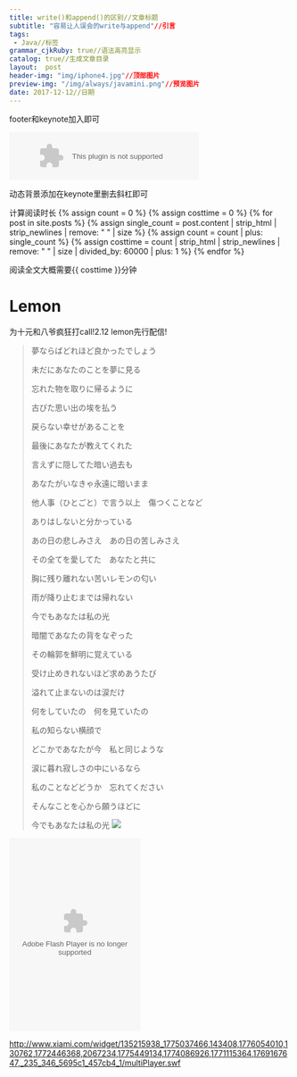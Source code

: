 ```yaml
---
title: write()和append()的区别//文章标题
subtitle: "容易让人误会的write与append"//引言
tags: 
 - Java//标签
grammar_cjkRuby: true//语法高亮显示
catalog: true//生成文章目录
layout:  post
header-img: "img/iphone4.jpg"//顶部图片
preview-img: "/img/always/javamini.png"//预览图片
date: 2017-12-12//日期
---
```

footer和keynote加入即可
<!-- 小红心 -->
<script src="/js/ribbon.min.js"></script>
<script type="text/javascript" src="/js/love.js"></script>

<embed src="//music.163.com/style/swf/widget.swf?sid=536622304&type=2&auto=1&width=320&height=66" width="340" height="86"  allowNetworking="all"> 

动态背景添加在keynote里删去斜杠即可

计算阅读时长
                   {% assign count = 0 %}
                    {% assign costtime = 0 %}
{% for post in site.posts %}
    {% assign single_count = post.content | strip_html | strip_newlines | remove: " " | size %}
    {% assign count = count | plus: single_count %}
    {% assign costtime =  count | strip_html | strip_newlines | remove: " " | size | divided_by: 60000 | plus: 1 %} 
{% endfor %}

<span class="meta">阅读全文大概需要{{ costtime }}分钟</span>

# Lemon

为十元和八爷疯狂打call!2.12 lemon先行配信!

>夢ならばどれほど良かったでしょう
>
>未だにあなたのことを夢に見る
>
>忘れた物を取りに帰るように
>
>古びた思い出の埃を払う
>
>戻らない幸せがあることを
>
>最後にあなたが教えてくれた
>
>言えずに隠してた暗い過去も
>
>あなたがいなきゃ永遠に暗いまま
>
>他人事（ひとごと）で言う以上　傷つくことなど
>
>ありはしないと分かっている
>
>あの日の悲しみさえ　あの日の苦しみさえ
>
>その全てを愛してた　あなたと共に
>
>胸に残り離れない苦いレモンの匂い
>
>雨が降り止むまでは帰れない
>
>今でもあなたは私の光
>
>暗闇であなたの背をなぞった
>
>その輪郭を鮮明に覚えている
>
>受け止めきれないほど求めあうたび
>
>溢れて止まないのは涙だけ
>
>何をしていたの　何を見ていたの
>
>私の知らない横顔で
>
>どこかであなたが今　私と同じような
>
>涙に暮れ寂しさの中にいるなら
>
>私のことなどどうか　忘れてください
>
>そんなことを心から願うほどに
>
>今でもあなたは私の光
>![](https://s1.ax1x.com/2018/02/10/9G1Ptx.jpg)

<embed src="http://www.xiami.com/widget/135215938_1775037466,143408,1776054010,130762,1772446368,2067234,1775449134,1774086926,1771115364,1769167647,_235_346_5695c1_457cb4_1/multiPlayer.swf" type="application/x-shockwave-flash" width="235" height="346" wmode="opaque"></embed>

http://www.xiami.com/widget/135215938_1775037466,143408,1776054010,130762,1772446368,2067234,1775449134,1774086926,1771115364,1769167647,_235_346_5695c1_457cb4_1/multiPlayer.swf

<script type="text/javascript" src="http://www.xiami.com/widget/player-multi?uid=135215938&sid=1775037466,143408,1776054010,130762,1772446368,2067234,1775449134,1774086926,1771115364,1769167647,&width=235&height=346&mainColor=5695c1&backColor=457cb4&autoplay=1&mode=js"></script>